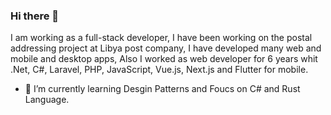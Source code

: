 ### Hi there 👋
I am working as a full-stack developer, I have been working on the postal addressing project at Libya post company, I have developed many web and mobile and desktop apps, Also I worked as web developer for 6 years whit .Net, C#, Laravel, PHP, JavaScript, Vue.js, Next.js and Flutter for mobile.

- 🌱 I’m currently learning Desgin Patterns and Foucs on C# and Rust Language.

<!--
**raoufgr/raoufgr** is a ✨ _special_ ✨ repository because its `README.md` (this file) appears on your GitHub profile.

Here are some ideas to get you started:

- 🔭 I’m currently working on ...
- 🌱 I’m currently learning ...
- 👯 I’m looking to collaborate on ...
- 🤔 I’m looking for help with ...
- 💬 Ask me about ...
- 📫 How to reach me: ...
- 😄 Pronouns: ...
- ⚡ Fun fact: ...
-->
